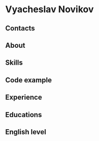 # Vyacheslav Novikov

## Contacts

## About

## Skills

## Code example

## Experience

## Educations

## English level
